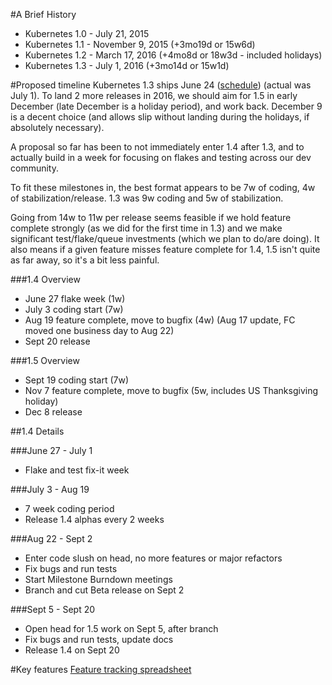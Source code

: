 #A Brief History
- Kubernetes 1.0 - July 21, 2015
- Kubernetes 1.1 - November 9, 2015 (+3mo19d or 15w6d)
- Kubernetes 1.2 - March 17, 2016 (+4mo8d or 18w3d - included holidays)
- Kubernetes 1.3 - July 1, 2016 (+3mo14d or 15w1d)

#Proposed timeline
Kubernetes 1.3 ships June 24 ([schedule](https://github.com/kubernetes/kubernetes/wiki/Release-1.3)) (actual was July 1).  To land 2 more releases in 2016, we should aim for 1.5 in early December (late December is a holiday period), and work back.  December 9 is a decent choice (and allows slip without landing during the holidays, if absolutely necessary).

A proposal so far has been to not immediately enter 1.4 after 1.3, and to actually build in a week for focusing on flakes and testing across our dev community.

To fit these milestones in, the best format appears to be 7w of coding, 4w of stabilization/release.  1.3 was 9w coding and 5w of stabilization.

Going from 14w to 11w per release seems feasible if we hold feature complete strongly (as we did for the first time in 1.3) and we make significant test/flake/queue investments (which we plan to do/are doing).  It also means if a given feature misses feature complete for 1.4, 1.5 isn't quite as far away, so it's a bit less painful.

###1.4 Overview
- June 27 flake week (1w)
- July 3 coding start (7w)
- Aug 19 feature complete, move to bugfix (4w) (Aug 17 update, FC moved one business day to Aug 22)
- Sept 20 release

###1.5 Overview
- Sept 19 coding start (7w)
- Nov 7 feature complete, move to bugfix (5w, includes US Thanksgiving holiday)
- Dec 8 release

##1.4 Details

###June 27 - July 1
- Flake and test fix-it week

###July 3 - Aug 19
- 7 week coding period
- Release 1.4 alphas every 2 weeks

###Aug 22 - Sept 2
- Enter code slush on head, no more features or major refactors
- Fix bugs and run tests
- Start Milestone Burndown meetings
- Branch and cut Beta release on Sept 2

###Sept 5 - Sept 20
- Open head for 1.5 work on Sept 5, after branch
- Fix bugs and run tests, update docs
- Release 1.4 on Sept 20

#Key features
[Feature tracking spreadsheet](https://docs.google.com/spreadsheets/d/1MeTQbtSiTCoQ74zjEGRI1rXRSP0Tzmo9-kMJSK_HGoA/edit?usp=sharing)
